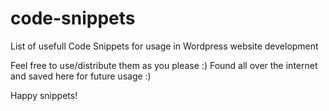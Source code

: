 code-snippets
=============

List of usefull Code Snippets for usage in Wordpress website development

Feel free to use/distribute them as you please :)
Found all over the internet and saved here for future usage :)

Happy snippets!
